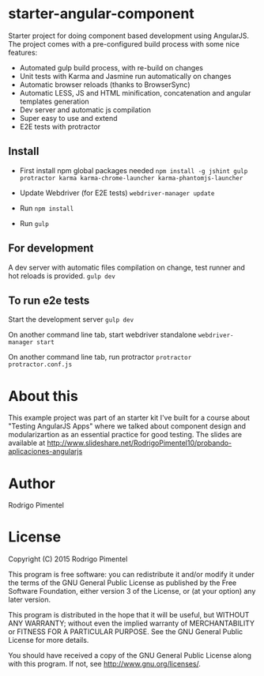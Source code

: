# starter-angular-component
Starter project for doing component based development using AngularJS.
The project comes with a pre-configured build process with some nice features:

  - Automated gulp build process, with re-build on changes
  - Unit tests with Karma and Jasmine run automatically on changes
  - Automatic browser reloads (thanks to BrowserSync)
  - Automatic LESS, JS and HTML minification, concatenation and angular templates generation
  - Dev server and automatic js compilation
  - Super easy to use and extend
  - E2E tests with protractor

## Install
- First install npm global packages needed
``npm install -g jshint gulp protractor karma karma-chrome-launcher karma-phantomjs-launcher``

- Update Webdriver (for E2E tests)
``webdriver-manager update``

- Run `npm install`
- Run `gulp`

## For development
A dev server with automatic files compilation on change, test runner and hot reloads is provided.
``gulp dev``

## To run e2e tests
Start the development server
``gulp dev``

On another command line tab, start webdriver standalone
``webdriver-manager start``

On another command line tab, run protractor
``protractor protractor.conf.js``

# About this
This example project was part of an starter kit I've built for a course about "Testing AngularJS Apps" where we talked about component design and modularizartion as an essential practice for good testing. The slides are available at http://www.slideshare.net/RodrigoPimentel10/probando-aplicaciones-angularjs

# Author
Rodrigo Pimentel

# License
Copyright (C) 2015 Rodrigo Pimentel

This program is free software: you can redistribute it and/or modify it under the terms of the GNU General Public License as published by the Free Software Foundation, either version 3 of the License, or (at your option) any later version.

This program is distributed in the hope that it will be useful, but WITHOUT ANY WARRANTY; without even the implied warranty of MERCHANTABILITY or FITNESS FOR A PARTICULAR PURPOSE. See the GNU General Public License for more details.

You should have received a copy of the GNU General Public License along with this program. If not, see http://www.gnu.org/licenses/.
